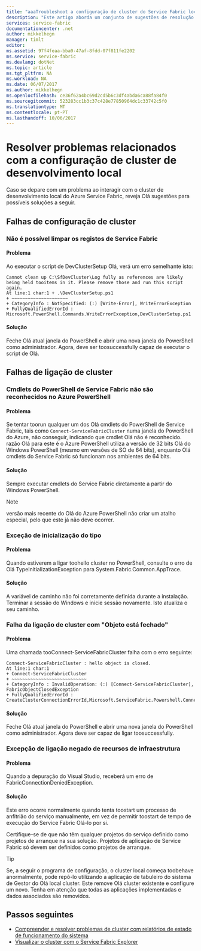 ```yaml
---
title: "aaaTroubleshoot a configuração de cluster do Service Fabric local | Microsoft Docs"
description: "Este artigo aborda um conjunto de sugestões de resolução de problemas de cluster de desenvolvimento local"
services: service-fabric
documentationcenter: .net
author: mikkelhegn
manager: timlt
editor: 
ms.assetid: 97f4feaa-bba0-47af-8fdd-07f811fe2202
ms.service: service-fabric
ms.devlang: dotNet
ms.topic: article
ms.tgt_pltfrm: NA
ms.workload: NA
ms.date: 06/07/2017
ms.author: mikkelhegn
ms.openlocfilehash: ce36f62a4bc69d2cd5b6c3df4abda6ca88fa84f0
ms.sourcegitcommit: 523283cc1b3c37c428e77850964dc1c33742c5f0
ms.translationtype: MT
ms.contentlocale: pt-PT
ms.lasthandoff: 10/06/2017
---
```

# <a name="troubleshoot-your-local-development-cluster-setup"></a>Resolver problemas relacionados com a configuração de cluster de desenvolvimento local
Caso se depare com um problema ao interagir com o cluster de desenvolvimento local do Azure Service Fabric, reveja Olá sugestões para possíveis soluções a seguir.

## <a name="cluster-setup-failures"></a>Falhas de configuração de cluster
### <a name="cannot-clean-up-service-fabric-logs"></a>Não é possível limpar os registos de Service Fabric
#### <a name="problem"></a>Problema
Ao executar o script de DevClusterSetup Olá, verá um erro semelhante isto:

    Cannot clean up C:\SfDevCluster\Log fully as references are likely being held tooitems in it. Please remove those and run this script again.
    At line:1 char:1 + .\DevClusterSetup.ps1
    + ~~~~~~~~~~~~~~~~~~~~~
    + CategoryInfo : NotSpecified: (:) [Write-Error], WriteErrorException
    + FullyQualifiedErrorId : Microsoft.PowerShell.Commands.WriteErrorException,DevClusterSetup.ps1


#### <a name="solution"></a>Solução
Feche Olá atual janela do PowerShell e abrir uma nova janela do PowerShell como administrador. Agora, deve ser toosuccessfully capaz de executar o script de Olá.

## <a name="cluster-connection-failures"></a>Falhas de ligação de cluster
### <a name="service-fabric-powershell-cmdlets-are-not-recognized-in-azure-powershell"></a>Cmdlets do PowerShell de Service Fabric não são reconhecidos no Azure PowerShell
#### <a name="problem"></a>Problema
Se tentar toorun qualquer um dos Olá cmdlets do PowerShell de Service Fabric, tais como `Connect-ServiceFabricCluster` numa janela do PowerShell do Azure, não conseguir, indicando que cmdlet Olá não é reconhecido. razão Olá para este é o Azure PowerShell utiliza a versão de 32 bits Olá do Windows PowerShell (mesmo em versões de SO de 64 bits), enquanto Olá cmdlets do Service Fabric só funcionam nos ambientes de 64 bits.

#### <a name="solution"></a>Solução
Sempre executar cmdlets do Service Fabric diretamente a partir do Windows PowerShell.

> [!NOTE]
> versão mais recente do Olá do Azure PowerShell não criar um atalho especial, pelo que este já não deve ocorrer.
> 
> 

### <a name="type-initialization-exception"></a>Exceção de inicialização do tipo
#### <a name="problem"></a>Problema
Quando estiverem a ligar toohello cluster no PowerShell, consulte o erro de Olá TypeInitializationException para System.Fabric.Common.AppTrace.

#### <a name="solution"></a>Solução
A variável de caminho não foi corretamente definida durante a instalação. Terminar a sessão do Windows e inicie sessão novamente. Isto atualiza o seu caminho.

### <a name="cluster-connection-fails-with-object-is-closed"></a>Falha da ligação de cluster com "Objeto está fechado"
#### <a name="problem"></a>Problema
Uma chamada tooConnect-ServiceFabricCluster falha com o erro seguinte:

    Connect-ServiceFabricCluster : hello object is closed.
    At line:1 char:1
    + Connect-ServiceFabricCluster
    + ~~~~~~~~~~~~~~~~~~~~~~~~~~~~
    + CategoryInfo : InvalidOperation: (:) [Connect-ServiceFabricCluster], FabricObjectClosedException
    + FullyQualifiedErrorId : CreateClusterConnectionErrorId,Microsoft.ServiceFabric.Powershell.ConnectCluster

#### <a name="solution"></a>Solução
Feche Olá atual janela do PowerShell e abrir uma nova janela do PowerShell como administrador. Agora deve ser capaz de ligar toosuccessfully.

### <a name="fabric-connection-denied-exception"></a>Excepção de ligação negado de recursos de infraestrutura
#### <a name="problem"></a>Problema
Quando a depuração do Visual Studio, receberá um erro de FabricConnectionDeniedException.

#### <a name="solution"></a>Solução
Este erro ocorre normalmente quando tenta toostart um processo de anfitrião do serviço manualmente, em vez de permitir toostart de tempo de execução do Service Fabric Olá-lo por si.

Certifique-se de que não têm qualquer projetos do serviço definido como projetos de arranque na sua solução. Projetos de aplicação de Service Fabric só devem ser definidos como projetos de arranque.

> [!TIP]
> Se, a seguir o programa de configuração, o cluster local começa toobehave anormalmente, pode repô-lo utilizando a aplicação de tabuleiro do sistema de Gestor do Olá local cluster. Este remove Olá cluster existente e configure um novo. Tenha em atenção que todas as aplicações implementadas e dados associados são removidos.
> 
> 

## <a name="next-steps"></a>Passos seguintes
* [Compreender e resolver problemas de cluster com relatórios de estado de funcionamento do sistema](service-fabric-understand-and-troubleshoot-with-system-health-reports.md)
* [Visualizar o cluster com o Service Fabric Explorer](service-fabric-visualizing-your-cluster.md)

